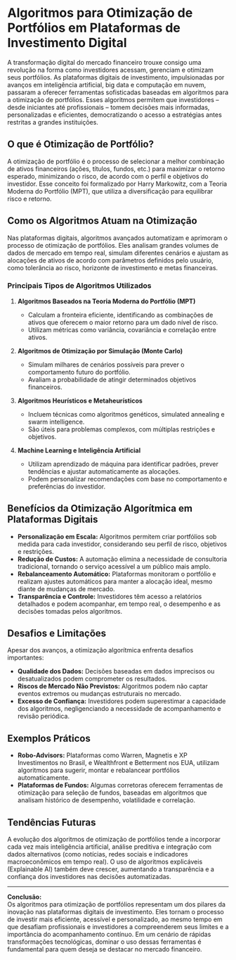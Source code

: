 # Algoritmos para Otimização de Portfólios em Plataformas de Investimento Digital

A transformação digital do mercado financeiro trouxe consigo uma revolução na forma como investidores acessam, gerenciam e otimizam seus portfólios. As plataformas digitais de investimento, impulsionadas por avanços em inteligência artificial, big data e computação em nuvem, passaram a oferecer ferramentas sofisticadas baseadas em algoritmos para a otimização de portfólios. Esses algoritmos permitem que investidores – desde iniciantes até profissionais – tomem decisões mais informadas, personalizadas e eficientes, democratizando o acesso a estratégias antes restritas a grandes instituições.

## O que é Otimização de Portfólio?

A otimização de portfólio é o processo de selecionar a melhor combinação de ativos financeiros (ações, títulos, fundos, etc.) para maximizar o retorno esperado, minimizando o risco, de acordo com o perfil e objetivos do investidor. Esse conceito foi formalizado por Harry Markowitz, com a Teoria Moderna do Portfólio (MPT), que utiliza a diversificação para equilibrar risco e retorno.

## Como os Algoritmos Atuam na Otimização

Nas plataformas digitais, algoritmos avançados automatizam e aprimoram o processo de otimização de portfólios. Eles analisam grandes volumes de dados de mercado em tempo real, simulam diferentes cenários e ajustam as alocações de ativos de acordo com parâmetros definidos pelo usuário, como tolerância ao risco, horizonte de investimento e metas financeiras.

### Principais Tipos de Algoritmos Utilizados

1. **Algoritmos Baseados na Teoria Moderna do Portfólio (MPT)**
   - Calculam a fronteira eficiente, identificando as combinações de ativos que oferecem o maior retorno para um dado nível de risco.
   - Utilizam métricas como variância, covariância e correlação entre ativos.

2. **Algoritmos de Otimização por Simulação (Monte Carlo)**
   - Simulam milhares de cenários possíveis para prever o comportamento futuro do portfólio.
   - Avaliam a probabilidade de atingir determinados objetivos financeiros.

3. **Algoritmos Heurísticos e Metaheurísticos**
   - Incluem técnicas como algoritmos genéticos, simulated annealing e swarm intelligence.
   - São úteis para problemas complexos, com múltiplas restrições e objetivos.

4. **Machine Learning e Inteligência Artificial**
   - Utilizam aprendizado de máquina para identificar padrões, prever tendências e ajustar automaticamente as alocações.
   - Podem personalizar recomendações com base no comportamento e preferências do investidor.

## Benefícios da Otimização Algorítmica em Plataformas Digitais

- **Personalização em Escala:** Algoritmos permitem criar portfólios sob medida para cada investidor, considerando seu perfil de risco, objetivos e restrições.
- **Redução de Custos:** A automação elimina a necessidade de consultoria tradicional, tornando o serviço acessível a um público mais amplo.
- **Rebalanceamento Automático:** Plataformas monitoram o portfólio e realizam ajustes automáticos para manter a alocação ideal, mesmo diante de mudanças de mercado.
- **Transparência e Controle:** Investidores têm acesso a relatórios detalhados e podem acompanhar, em tempo real, o desempenho e as decisões tomadas pelos algoritmos.

## Desafios e Limitações

Apesar dos avanços, a otimização algorítmica enfrenta desafios importantes:

- **Qualidade dos Dados:** Decisões baseadas em dados imprecisos ou desatualizados podem comprometer os resultados.
- **Riscos de Mercado Não Previstos:** Algoritmos podem não captar eventos extremos ou mudanças estruturais no mercado.
- **Excesso de Confiança:** Investidores podem superestimar a capacidade dos algoritmos, negligenciando a necessidade de acompanhamento e revisão periódica.

## Exemplos Práticos

- **Robo-Advisors:** Plataformas como Warren, Magnetis e XP Investimentos no Brasil, e Wealthfront e Betterment nos EUA, utilizam algoritmos para sugerir, montar e rebalancear portfólios automaticamente.
- **Plataformas de Fundos:** Algumas corretoras oferecem ferramentas de otimização para seleção de fundos, baseadas em algoritmos que analisam histórico de desempenho, volatilidade e correlação.

## Tendências Futuras

A evolução dos algoritmos de otimização de portfólios tende a incorporar cada vez mais inteligência artificial, análise preditiva e integração com dados alternativos (como notícias, redes sociais e indicadores macroeconômicos em tempo real). O uso de algoritmos explicáveis (Explainable AI) também deve crescer, aumentando a transparência e a confiança dos investidores nas decisões automatizadas.

---

**Conclusão:**  
Os algoritmos para otimização de portfólios representam um dos pilares da inovação nas plataformas digitais de investimento. Eles tornam o processo de investir mais eficiente, acessível e personalizado, ao mesmo tempo em que desafiam profissionais e investidores a compreenderem seus limites e a importância do acompanhamento contínuo. Em um cenário de rápidas transformações tecnológicas, dominar o uso dessas ferramentas é fundamental para quem deseja se destacar no mercado financeiro.